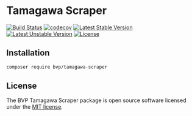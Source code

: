# Tamagawa Scraper

[![Build Status](https://github.com/BoatraceVentureProject/TamagawaScraper/workflows/Tests/badge.svg)](https://github.com/BoatraceVentureProject/TamagawaScraper/actions?query=workflow%3Atests)
[![codecov](https://codecov.io/gh/BoatraceVentureProject/TamagawaScraper/graph/badge.svg?token=VAq8UCQ8w4)](https://codecov.io/gh/BoatraceVentureProject/TamagawaScraper)
[![Latest Stable Version](https://poser.pugx.org/bvp/tamagawa-scraper/v/stable)](https://packagist.org/packages/bvp/tamagawa-scraper)
[![Latest Unstable Version](https://poser.pugx.org/bvp/tamagawa-scraper/v/unstable)](https://packagist.org/packages/bvp/tamagawa-scraper)
[![License](https://poser.pugx.org/bvp/tamagawa-scraper/license)](https://packagist.org/packages/bvp/tamagawa-scraper)

## Installation
```bash
composer require bvp/tamagawa-scraper
```

## License
The BVP Tamagawa Scraper package is open source software licensed under the [MIT license](LICENSE).

